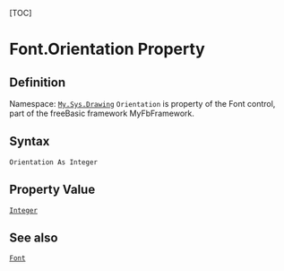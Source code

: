 [TOC]
# Font.Orientation Property

## Definition
Namespace: [`My.Sys.Drawing`](My.Sys.Drawing.md)
`Orientation` is property of the Font control, part of the freeBasic framework MyFbFramework.
## Syntax
```freeBasic
Orientation As Integer
```
## Property Value
[`Integer`]("https://www.freebasic.net/wiki/KeyPgInteger")
## See also
[`Font`](Font.md)
